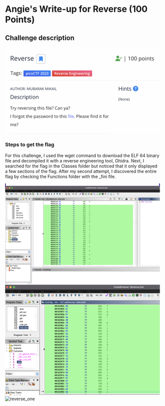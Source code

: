 <h1> Angie's Write-up for Reverse (100 Points) </h1>

<h2>Challenge description</h2>

<img width="700" alt="RE challenge" src="https://github.com/angietechcafe/CTFWriteUps/blob/main/PicoCTF/Reverse%20Engineering/Reverse.png?raw=true">

<h3>Steps to get the flag</h3>

<p>For this challenge, I used the wget command to download the ELF 64 binary file and decompiled it with a reverse engineering tool, Ghidra. Next, I searched for the flag in the Classes folder but noticed that it only displayed a few sections of the flag. After my second attempt, I discovered the entire flag by checking the Functions folder with the _fini file.</p>

<img width="700" alt="reverse_one" src="https://github.com/angietechcafe/CTFWriteUps/blob/main/PicoCTF/Reverse%20Engineering/Classes.png?raw=true">
<img width="700" alt="reverse_one" src="https://github.com/angietechcafe/CTFWriteUps/blob/main/PicoCTF/Reverse%20Engineering/_Fini_One.png?raw=true">
<img width="700" alt="reverse_one" src="#">
